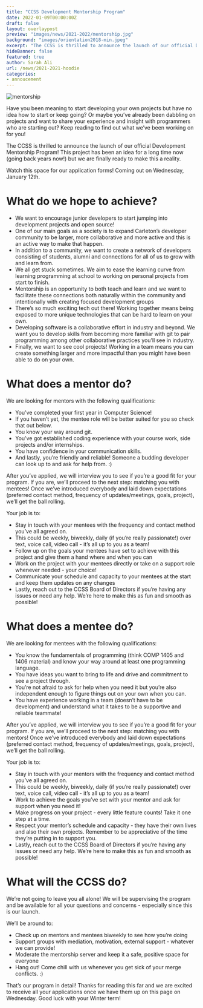 ```yaml
---
title: "CCSS Development Mentorship Program"
date: 2022-01-09T00:00:00Z
draft: false
layout: overlaypost
preview: "images/news/2021-2022/mentorship.jpg"
background: "images/orientation2018-min.jpeg"
excerpt: "The CCSS is thrilled to announce the launch of our official Development Mentorship Program!"
hideBanner: false
featured: true
author: Sarah Ali
url: /news/2021-2021-hoodie
categories:
- annoucement
---
```


![mentorship](/images/news/2021-2022/mentorship.jpg)

Have you been meaning to start developing your own projects but have no idea how to start or keep going? Or maybe you’ve already been dabbling on projects and want to share your experience and insight with programmers who are starting out? Keep reading to find out what we’ve been working on for you! 

The CCSS is thrilled to announce the launch of our official Development Mentorship Program! This project has been an idea for a long time now (going back years now!) but we are finally ready to make this a reality. 

Watch this space for our application forms! Coming out on Wednesday, January 12th.

# What do we hope to achieve?

- We want to encourage junior developers to start jumping into development projects and open source!
- One of our main goals as a society is to expand Carleton’s developer community to be larger, more collaborative and more active and this is an active way to make that happen. 
- In addition to a community, we want to create a network of developers consisting of students, alumni and connections for all of us to grow with and learn from. 
- We all get stuck sometimes. We aim to ease the learning curve from learning programming at school to working on personal projects from start to finish.
- Mentorship is an opportunity to both teach and learn and we want to facilitate these connections both naturally within the community and intentionally with creating focused development groups
- There’s so much exciting tech out there! Working together means being exposed to more unique technologies that can be hard to learn on your own.
- Developing software is a collaborative effort in industry and beyond. We want you to develop skills from becoming more familiar with git to pair programming among other collaborative practices you’ll see in industry. 
- Finally, we want to see cool projects! Working in a team means you can create something larger and more impactful than you might have been able to do on your own.

# What does a mentor do?

We are looking for mentors with the following qualifications:

- You’ve completed your first year in Computer Science!
- If you haven’t yet, the mentee role will be better suited for you so check that out below.
- You know your way around git.
- You’ve got established coding experience with your course work, side projects and/or internships. 
- You have confidence in your communication skills.
- And lastly, you’re friendly and reliable! Someone a budding developer can look up to and ask for help from. :) 

After you’ve applied, we will interview you to see if you’re a good fit for your program. If you are, we’ll proceed to the next step: matching you with mentees! Once we’ve introduced everybody and laid down expectations (preferred contact method, frequency of updates/meetings, goals, project), we’ll get the ball rolling.

Your job is to:

- Stay in touch with your mentees with the frequency and contact method you’ve all agreed on.
- This could be weekly, biweekly, daily (if you’re really passionate!) over text, voice call, video call - it’s all up to you as a team!
- Follow up on the goals your mentees have set to achieve with this project and give them a hand where and when you can
- Work on the project with your mentees directly or take on a support role whenever needed - your choice!
- Communicate your schedule and capacity to your mentees at the start and keep them updates on any changes 
- Lastly, reach out to the CCSS Board of Directors if you’re having any issues or need any help. We’re here to make this as fun and smooth as possible!

# What does a mentee do?

We are looking for mentees with the following qualifications:

- You know the fundamentals of programming (think COMP 1405 and 1406 material) and know your way around at least one programming language.
- You have ideas you want to bring to life and drive and commitment to see a project through.
- You’re not afraid to ask for help when you need it but you’re also independent enough to figure things out on your own when you can.
- You have experience working in a team (doesn’t have to be development) and understand what it takes to be a supportive and reliable teammate!

After you’ve applied, we will interview you to see if you’re a good fit for your program. If you are, we’ll proceed to the next step: matching you with mentors! Once we’ve introduced everybody and laid down expectations (preferred contact method, frequency of updates/meetings, goals, project), we’ll get the ball rolling.

Your job is to:

- Stay in touch with your mentors with the frequency and contact method you’ve all agreed on.
- This could be weekly, biweekly, daily (if you’re really passionate!) over text, voice call, video call - it’s all up to you as a team!
- Work to achieve the goals you’ve set with your mentor and ask for support when you need it!
- Make progress on your project - every little feature counts! Take it one step at a time. 
- Respect your mentor’s schedule and capacity - they have their own lives and also their own projects. Remember to be appreciative of the time they’re putting in to support you.
- Lastly, reach out to the CCSS Board of Directors if you’re having any issues or need any help. We’re here to make this as fun and smooth as possible!

# What will the CCSS do?

We’re not going to leave you all alone! We will be supervising the program and be available for all your questions and concerns - especially since this is our launch.

We’ll be around to:

- Check up on mentors and mentees biweekly to see how you’re doing
- Support groups with mediation, motivation, external support - whatever we can provide!
- Moderate the mentorship server and keep it a safe, positive space for everyone
- Hang out! Come chill with us whenever you get sick of your merge conflicts. :) 


That’s our program in detail! Thanks for reading this far and we are excited to receive all your applications once we have them up on this page on Wednesday. Good luck with your Winter term!
